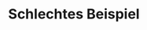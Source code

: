 ---
moduleTitle: Einführung
unitTitle: Worked Examples Fallvignette
title: Schlechtes Beispiel
module: 0
unit: 4
subunit: 1
type: information
---